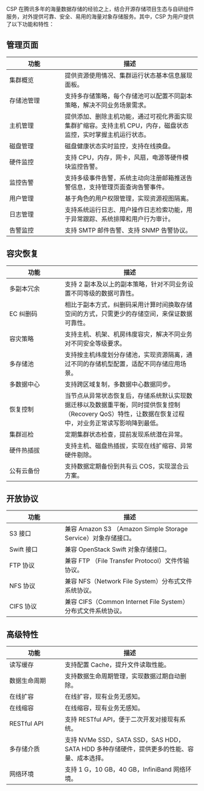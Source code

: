 CSP 在腾讯多年的海量数据存储的经验之上，结合开源存储项目生态与自研组件服务，对外提供可靠、安全、易用的海量对象存储服务。其中，CSP 为用户提供了以下功能和特性：
## 管理页面

<style>
table th:first-of-type {
    width: 130px;
}
</style>

| 功能 | 描述 | 
|---------|---------|
| 集群概览 | 提供资源使用情况、集群运行状态基本信息展现面板。 |
| 存储池管理 | 支持多存储策略，每个存储池可以配置不同副本策略，解决不同业务场景需求。 |
| 主机管理 | 提供添加、删除主机功能，通过可视化界面实现集群扩缩容。支持主机 CPU，内存，磁盘状态监控，实时掌握主机运行状态。 |
| 磁盘管理 | 磁盘健康状态实时监控，支持在线换盘。 |
|硬件监控|支持 CPU，内存，网卡，风扇，电源等硬件模块监控告警。|
| 监控告警 | 支持多级事件告警，系统主动向注册邮箱推送告警信息，支持管理页面查询告警事件。 |
| 用户管理 | 基于角色的用户权限管理，实现资源视图隔离。 |
| 日志管理 | 支持系统运行日志、用户操作日志检索功能，用于异常跟踪、系统排障和用户行为审计。 |
|告警监控|支持 SMTP 邮件告警、支持 SNMP 告警协议。|
## 容灾恢复

<style>
table th:first-of-type {
    width: 130px;
}
</style>

| 功能 | 描述 | 
|---------|---------|
| 多副本冗余 | 支持 2 副本及以上的副本策略，针对不同业务设置不同等级的数据可靠性。 |
| EC 纠删码 | 相比于副本方式，纠删码采用计算时间换取存储空间的方式，只需更少的存储空间，来保证数据可靠性。 |
| 容灾策略 | 支持主机、机架、机房纬度容灾，解决不同业务对不同安全等级要求。 |
|多存储池|支持按主机纬度划分存储池，实现资源隔离，通过不同的存储机型配置，适配不同存储应用场景。|
| 多数据中心 | 支持跨区域复制，多数据中心数据同步。 |
| 恢复控制 | 当节点从异常状态恢复后，存储系统默认实现数据迁移以及数据重平衡，同时提供恢复控制（Recovery QoS）特性，让数据在恢复过程中，对业务正常读写影响降到最低。 |
| 集群巡检 | 定期集群状态检查，提前发现系统潜在异常。 |
| 硬件热插拔 | 支持主机、磁盘热插拔，实现在线扩缩容、异常硬件剔除。 |
|公有云备份|支持数据定期备份到共有云 COS，实现混合云方案。|
## 开放协议

<style>
table th:first-of-type {
    width: 130px;
}
</style>

| 功能 | 描述 | 
|---------|---------|
| S3 接口 |兼容 Amazon S3 （Amazon Simple Storage Service）对象存储接口。 |
| Swift 接口| 兼容 OpenStack Swift 对象存储接口。 |
| FTP 协议 | 兼容 FTP （File Transfer Protocol）文件传输协议。 |
|NFS 协议|兼容 NFS（Network File System）分布式文件系统协议。|
|CIFS 协议|兼容 CIFS（Common Internet File System）分布式文件系统协议。|
## 高级特性

<style>
table th:first-of-type {
    width: 130px;
}
</style>

| 功能 | 描述 | 
|---------|---------|
| 读写缓存 | 支持配置 Cache，提升文件读取性能。 |
|数据生命周期|支持数据生命周期管理，实现数据过期自动删除。|
| 在线扩容 |在线扩容，现有业务无感知。 |
| 在线缩容 | 在线缩容，现有业务无感知。 |
| RESTful API | 支持 RESTful API，便于二次开发对接现有系统。 |
| 多存储介质 | 支持 NVMe SSD，SATA SSD，SAS HDD，SATA HDD 多种存储硬件，提供更多的性能、容量、成本选择。 |
|网络环境|支持 1 G，10 GB，40 GB，InfiniBand 网络环境。|
